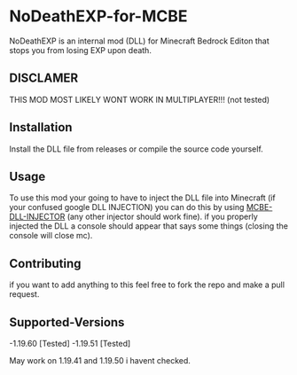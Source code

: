 # NoDeathEXP-for-MCBE

NoDeathEXP is an internal mod (DLL) for Minecraft Bedrock Editon that stops you from losing EXP upon death.
## DISCLAMER
THIS MOD MOST LIKELY WONT WORK IN MULTIPLAYER!!! (not tested)
## Installation
Install the DLL file from releases or compile the source code yourself.
## Usage
To use this mod your going to have to inject the DLL file into Minecraft (if your confused google DLL INJECTION) you can do this by using [MCBE-DLL-INJECTOR](https://github.com/ambiennt/MCBE-DLL-Injector) (any other injector should work fine). 
 if you properly injected the DLL a console should appear that says some things (closing the console will close mc).
## Contributing
if you want to add anything to this feel free to fork the repo and make a pull request.
## Supported-Versions
-1.19.60 [Tested]
-1.19.51 [Tested]

May work on 1.19.41 and 1.19.50 i havent checked.
